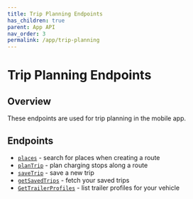 ```yaml
---
title: Trip Planning Endpoints
has_children: true
parent: App API
nav_order: 3
permalink: /app/trip-planning
---
```


# Trip Planning Endpoints

## Overview

These endpoints are used for trip planning in the mobile app.

## Endpoints

- [`places`](/app/trip-planning/places) - search for places when creating a route
- [`planTrip`](/app/trip-planning/plan-trip) - plan charging stops along a route
- [`saveTrip`](/app/trip-planning/save-trip) - save a new trip
- [`getSavedTrips`](/app/trip-planning/saved-trips) - fetch your saved trips
- [`GetTrailerProfiles`](/app/trip-planning/trailer-profiles) - list trailer profiles for your vehicle
